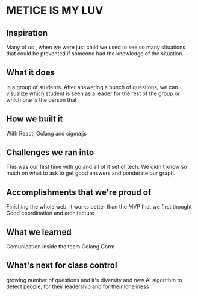 # METICE IS MY LUV

## Inspiration
Many of us , when we were just child we used to see so many situations that could be prevented if someone had the knowledge of the situation. 

## What it does
in a group of students. After answering a bunch of questions, we can visualize which student is seen as a leader for the rest of the group or which one is the person that

## How we built it
With React, Golang and sigma.js

## Challenges we ran into
This was our first time with go and all of it set of tech. 
We didn't know so much on what to ask to get good answers and ponderate our graph.


## Accomplishments that we're proud of
Finishing the whole web, it works better than the MVP that we first thought
Good coordination and architecture

## What we learned
Comunication inside the team
Golang
Gorm

## What's next for class control
growing number of questions and it's diversity and new AI algorithm to detect people, for their leadership and for their loneliness
